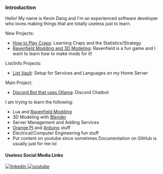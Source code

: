 ### Introduction
Hello! My name is Kevin Dang and I'm an experienced software developer who loves making things that are totally useless just to learn.  

New Projects:
* [How to Play Craps](https://github.com/kevinthedang/craps-simulation): Learning Craps and the Statistics/Strategy
* [Ravenfield Modding and 3D Modeling](https://github.com/kevinthedang/ravenfield-modding): Ravenfield is a fun game and I want to learn how to make mods for it!

List/Info Projects:
* [List Vault](https://github.com/kevinthedang/lists-vault): Setup for Services and Languages on my Home Server

Main Project: 
* [Discord Bot that uses Ollama](https://github.com/kevinthedang/discord-ollama): Discord Chatbot

I am trying to learn the following:
* Lua and [Ravenfield Modding](https://github.com/kevinthedang/ravenfield-modding)
* 3D Modeling with [Blender](https://www.blender.org/)
* Server Management and Adding Services
* [Orange PI](http://www.orangepi.org/) and [Arduino](https://www.arduino.cc/) stuff
* Electrical/Computer Engineering fun stuff
* Put content on youtube since sometimes Documentation on GitHub is usually just for me lol

#### Useless Social Media Links
<div>   
<a href="https://linkedin.com/in/kevinthedang" target="_blank">
<img src=https://img.shields.io/badge/linkedin-%231E77B5.svg?&style=for-the-badge&logo=linkedin&logoColor=white alt=linkedin style="margin-bottom: 5px;" />
</a>

<a href="https://www.youtube.com/@kevinthedang" target="_blank">
<img src=https://img.shields.io/badge/youtube-%23EE4831.svg?&style=for-the-badge&logo=youtube&logoColor=white alt=youtube style="margin-bottom: 5px;" />
</a>
</div>
